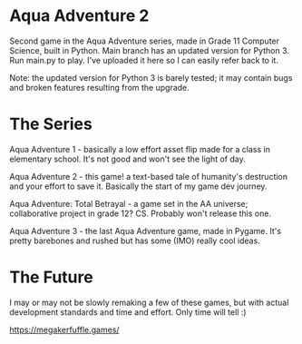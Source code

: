 # Aqua Adventure 2
Second game in the Aqua Adventure series, made in Grade 11 Computer Science, built in Python. Main branch has an updated version for Python 3. Run main.py to play. I've uploaded it here so I can easily refer back to it.

Note: the updated version for Python 3 is barely tested; it may contain bugs and broken features resulting from the upgrade.


# The Series
Aqua Adventure 1 - basically a low effort asset flip made for a class in elementary school. It's not good and won't see the light of day.

Aqua Adventure 2 - this game! a text-based tale of humanity's destruction and your effort to save it. Basically the start of my game dev journey.

Aqua Adventure: Total Betrayal - a game set in the AA universe; collaborative project in grade 12? CS. Probably won't release this one.

Aqua Adventure 3 - the last Aqua Adventure game, made in Pygame. It's pretty barebones and rushed but has some (IMO) really cool ideas.


# The Future
I may or may not be slowly remaking a few of these games, but with actual development standards and time and effort. Only time will tell :)

https://megakerfuffle.games/

